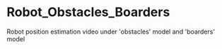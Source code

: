 # Robot_Obstacles_Boarders
Robot position estimation video under 'obstacles' model and 'boarders' model

